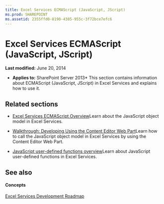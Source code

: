 ```yaml
---
title: Excel Services ECMAScript (JavaScript, JScript)
ms.prod: SHAREPOINT
ms.assetid: 2355ffd0-8190-4385-955c-3f72bce7efc6
---
```



# Excel Services ECMAScript (JavaScript, JScript)

 **Last modified:** June 20, 2014
  
    
    

 * **Applies to:** SharePoint Server 2013* 
This section contains information about ECMAScript (JavaScript, JScript) in Excel Services and explains how to use it.
  
    
    


## Related sections


-  [Excel Services ECMAScript Overview](excel-services-ecmascript-overview.md)Learn about the JavaScript object model in Excel Services.
    
  
-  [Walkthrough: Developing Using the Content Editor Web Part](walkthrough-developing-using-the-content-editor-web-part.md)Learn how to call the JavaScript object model in Excel Services by using the Content Editor Web Part.
    
  
-  [JavaScript user-defined functions overview](javascript-user-defined-functions-overview.md)Learn about JavaScript user-defined functions in Excel Services.
    
  

## See also


#### Concepts


  
    
    
 [Excel Services Development Roadmap](excel-services-development-roadmap.md)
